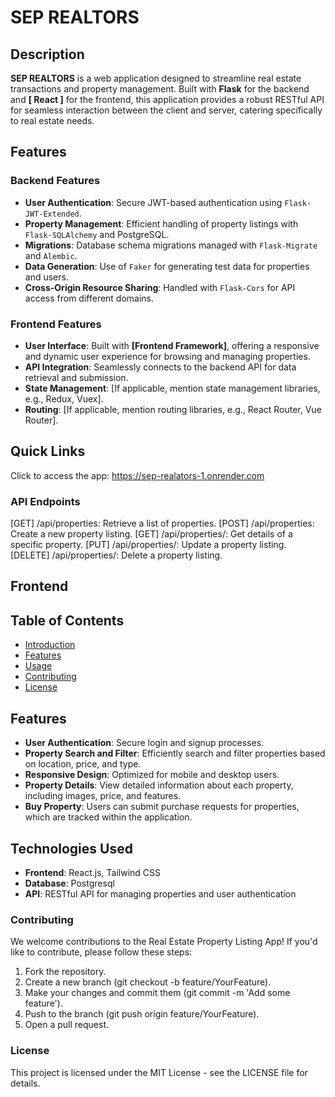 # SEP REALTORS

## Description

**SEP REALTORS** is a web application designed to streamline real estate transactions and property management. Built with **Flask** for the backend and **[ React ]** for the frontend, this application provides a robust RESTful API for seamless interaction between the client and server, catering specifically to real estate needs.

## Features

### Backend Features
- **User Authentication**: Secure JWT-based authentication using `Flask-JWT-Extended`.
- **Property Management**: Efficient handling of property listings with `Flask-SQLAlchemy` and PostgreSQL.
- **Migrations**: Database schema migrations managed with `Flask-Migrate` and `Alembic`.
- **Data Generation**: Use of `Faker` for generating test data for properties and users.
- **Cross-Origin Resource Sharing**: Handled with `Flask-Cors` for API access from different domains.

### Frontend Features
- **User Interface**: Built with **[Frontend Framework]**, offering a responsive and dynamic user experience for browsing and managing properties.
- **API Integration**: Seamlessly connects to the backend API for data retrieval and submission.
- **State Management**: [If applicable, mention state management libraries, e.g., Redux, Vuex].
- **Routing**: [If applicable, mention routing libraries, e.g., React Router, Vue Router].

## Quick Links

Click to access the app: https://sep-realators-1.onrender.com

### API Endpoints
[GET] /api/properties: Retrieve a list of properties.
[POST] /api/properties: Create a new property listing.
[GET] /api/properties/<id>: Get details of a specific property.
[PUT] /api/properties/<id>: Update a property listing.
[DELETE] /api/properties/<id>: Delete a property listing.


## Frontend


## Table of Contents
- [Introduction](#introduction)
- [Features](#features)
- [Usage](#usage)
- [Contributing](#contributing)
- [License](#license)

## Features

- **User Authentication**: Secure login and signup processes.
- **Property Search and Filter**: Efficiently search and filter properties based on location, price, and type.
- **Responsive Design**: Optimized for mobile and desktop users.
- **Property Details**: View detailed information about each property, including images, price, and features.
- **Buy Property**: Users can submit purchase requests for properties, which are tracked within the application.

## Technologies Used

- **Frontend**: React.js, Tailwind CSS
- **Database**: Postgresql
- **API**: RESTful API for managing properties and user authentication

### Contributing

We welcome contributions to the Real Estate Property Listing App! If you'd like to contribute, please follow these steps:

1. Fork the repository.
2. Create a new branch (git checkout -b feature/YourFeature).
3. Make your changes and commit them (git commit -m 'Add some feature').
4. Push to the branch (git push origin feature/YourFeature).
5. Open a pull request.

### License

This project is licensed under the MIT License - see the LICENSE file for details.